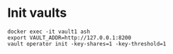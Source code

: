 # Init vaults
```
docker exec -it vault1 ash
export VAULT_ADDR=http://127.0.0.1:8200
vault operator init -key-shares=1 -key-threshold=1
```

